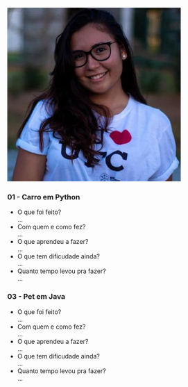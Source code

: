 ![Alt Text](https://github.com/rebecarabelo/Rebeca_POO_2019.1/blob/master/foto.jpeg)

### 01 - Carro em Python
  - O que foi feito?  
  ...
  - Com quem e como fez?  
  ...
  - O que aprendeu a fazer?  
  ...
  - O que tem dificudade ainda?  
  ...
  - Quanto tempo levou pra fazer?  
  ...
  
  ### 03 - Pet em Java
  - O que foi feito?  
  ...
  - Com quem e como fez?  
  ...
  - O que aprendeu a fazer?  
  ...
  - O que tem dificudade ainda?  
  ...
  - Quanto tempo levou pra fazer?  
  ...
